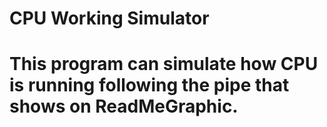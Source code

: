 # CPU Working Simulator
# This program can simulate how CPU is running following the pipe that shows on ReadMeGraphic.
